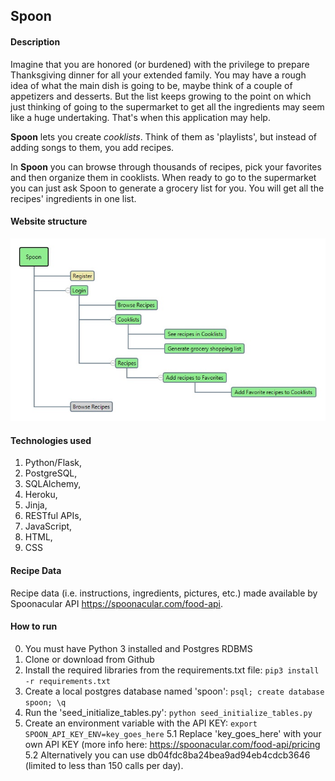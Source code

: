 ## Spoon



#### Description

Imagine that you are honored (or burdened) with the privilege to prepare Thanksgiving dinner for all your extended family. You may have a rough idea of what the main dish is going to be, maybe think of a couple of appetizers and desserts. But the list keeps growing to the point on which just thinking of going to the supermarket to get all the ingredients may seem like a huge undertaking.  That's when this application may help.

**Spoon** lets you create *cooklists*. Think of them as 'playlists', but instead of adding songs to them, you add recipes.

In **Spoon** you can browse through thousands of recipes, pick your favorites and then organize them in cooklists. When ready to go to the supermarket you can just ask Spoon to generate a grocery list for you. You will get all the recipes' ingredients in one list.

#### Website structure
![Spoon diagram](spoon_diagram.jpg)


#### Technologies used

1. Python/Flask, 
2. PostgreSQL, 
3. SQLAlchemy, 
4. Heroku, 
5. Jinja, 
6. RESTful APIs, 
7. JavaScript, 
8. HTML, 
9. CSS



#### Recipe Data

Recipe data (i.e. instructions, ingredients, pictures, etc.) made available by Spoonacular API <https://spoonacular.com/food-api>. 



#### How to run

0. You must have Python 3 installed and Postgres RDBMS
1. Clone or download from Github
2. Install the required libraries from the requirements.txt file: `pip3 install -r requirements.txt` 
3. Create a local postgres database named 'spoon': `psql; create database spoon; \q`
4. Run the 'seed_initialize_tables.py': `python seed_initialize_tables.py`
5. Create an environment variable with the API KEY: `export SPOON_API_KEY_ENV=key_goes_here`
5.1 Replace 'key_goes_here' with your own API KEY (more info here: <https://spoonacular.com/food-api/pricing>
5.2 Alternatively you can use db04fdc8ba24bea9ad94eb4cdcb3646 (limited to less than 150 calls per day).
